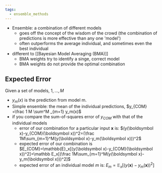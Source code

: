 ```yaml
---
tags:
  - ensemble_methods
---
```

- Ensemble: a combination of different models
	- goes off the concept of the wisdom of the crowd (the combination of predictions is more effective than any one 'model')
	- often outperforms the average individual, and sometimes even the best individual
- different to [[Bayesian Model Averaging (BMA)]]
	- BMA weights try to identify a singe, correct model
	- BMA weights do not provide the optimal combination
## Expected Error
Given a set of models, $1, ..., M$
- $y_m(x)$ is the prediction from model m.
- Simple ensemble: the mean of the individual predictions, $y_{COM} =\frac 1 M \sum^M _{m=1} y_m(x)$
- if you compare the sum-of-squares error of $y_{COM}$ with that of the individual models
	- error of our combination for a particular input $\boldsymbol x$ is: $(y(\boldsymbol x)-y_{COM}(\boldsymbol x))^2=(\frac 1M\sum_{m=1}^M(y(\boldsymbol x)-y_m(\boldsymbol x)))^2$
	- expected error of our combination is $E_{COM}=\mathbb{E}_x[(y(\boldsymbol x)-y_{COM}(\boldsymbol x))^2]=\mathbb E_x[(\frac 1M\sum_{m=1}^M(y(\boldsymbol x)-y_m(\boldsymbol x)))^2]$
	- expected error of an individual model $m$ is: $E_m=\mathbb{E}_x[(y(\boldsymbol x)-y_m(\boldsymbol x))^2]$
	